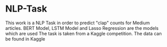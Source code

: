 # NLP-Task
This work is a NLP Task in order to predict "clap" counts for Medium articles. BERT Model, LSTM Model and Lasso Regression are the models which are used
The task is taken from a Kaggle competition. The data can be found in Kaggle

